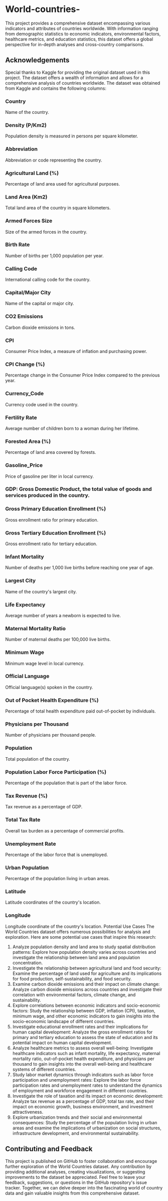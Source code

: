 # World-countries-
This project provides a comprehensive dataset encompassing various indicators and attributes of countries worldwide. With information ranging from demographic statistics to economic indicators, environmental factors, healthcare metrics, and education statistics, this dataset offers a global perspective for in-depth analyses and cross-country comparisons.
## Acknowledgements
Special thanks to Kaggle for providing the original dataset used in this project. The dataset offers a wealth of information and allows for a comprehensive analysis of countries worldwide.
The dataset was obtained from Kaggle and contains the following columns:
### Country
Name of the country.
### Density (P/Km2)
Population density is measured in persons per square kilometer.
### Abbreviation
Abbreviation or code representing the country.
### Agricultural Land (%)
Percentage of land area used for agricultural purposes.
### Land Area (Km2)
Total land area of the country in square kilometers.
### Armed Forces Size
Size of the armed forces in the country.
###	Birth Rate
Number of births per 1,000 population per year.
###	Calling Code
International calling code for the country.
###	Capital/Major City
Name of the capital or major city.
###	CO2 Emissions
Carbon dioxide emissions in tons.
###	CPI
Consumer Price Index, a measure of inflation and purchasing power.
###	CPI Change (%)
Percentage change in the Consumer Price Index compared to the previous year.
###	Currency_Code
Currency code used in the country.
###	Fertility Rate
Average number of children born to a woman during her lifetime.
###	Forested Area (%)
Percentage of land area covered by forests.
###	Gasoline_Price
Price of gasoline per liter in local currency.
###	GDP: Gross Domestic Product, the total value of goods and services produced in the country.
###	Gross Primary Education Enrollment (%)
Gross enrollment ratio for primary education.
###	Gross Tertiary Education Enrollment (%)
Gross enrollment ratio for tertiary education.
###	Infant Mortality
Number of deaths per 1,000 live births before reaching one year of age.
###	Largest City
Name of the country's largest city.
###	Life Expectancy
Average number of years a newborn is expected to live.
###	Maternal Mortality Ratio
Number of maternal deaths per 100,000 live births.
###	Minimum Wage
Minimum wage level in local currency.
### Official Language
Official language(s) spoken in the country.
### Out of Pocket Health Expenditure (%)
Percentage of total health expenditure paid out-of-pocket by individuals.
###	Physicians per Thousand
Number of physicians per thousand people.
### Population
Total population of the country.
###	Population Labor Force Participation (%)
Percentage of the population that is part of the labor force.
###	Tax Revenue (%)
Tax revenue as a percentage of GDP.
###	Total Tax Rate
Overall tax burden as a percentage of commercial profits.
###	Unemployment Rate
Percentage of the labor force that is unemployed.
###	Urban Population
Percentage of the population living in urban areas.
###	Latitude
Latitude coordinates of the country's location.
###	Longitude
Longitude coordinate of the country's location.
Potential Use Cases
The World Countries dataset offers numerous possibilities for analysis and exploration. Here are some potential use cases that inspire this research:
1.	Analyze population density and land area to study spatial distribution patterns: Explore how population density varies across countries and investigate the relationship between land area and population concentration.
2.	Investigate the relationship between agricultural land and food security: Examine the percentage of land used for agriculture and its implications for food production, self-sustainability, and food security.
3.	Examine carbon dioxide emissions and their impact on climate change: Analyze carbon dioxide emissions across countries and investigate their correlation with environmental factors, climate change, and sustainability.
4.	Explore correlations between economic indicators and socio-economic factors: Study the relationship between GDP, inflation (CPI), taxation, minimum wage, and other economic indicators to gain insights into the socio-economic landscape of different countries.
5.	Investigate educational enrollment rates and their implications for human capital development: Analyze the gross enrollment ratios for primary and tertiary education to assess the state of education and its potential impact on human capital development.
6.	Analyze healthcare metrics to assess overall well-being: Investigate healthcare indicators such as infant mortality, life expectancy, maternal mortality ratio, out-of-pocket health expenditure, and physicians per thousand to gain insights into the overall well-being and healthcare systems of different countries.
7.	Study labor market dynamics through indicators such as labor force participation and unemployment rates: Explore the labor force participation rates and unemployment rates to understand the dynamics of employment and workforce engagement in different countries.
8.	Investigate the role of taxation and its impact on economic development: Analyze tax revenue as a percentage of GDP, total tax rate, and their impact on economic growth, business environment, and investment attractiveness.
9.	Explore urbanization trends and their social and environmental consequences: Study the percentage of the population living in urban areas and examine the implications of urbanization on social structures, infrastructure development, and environmental sustainability.

## Contributing and Feedback
This project is published on GitHub to foster collaboration and encourage further exploration of the World Countries dataset. Any contribution by providing additional analyses, creating visualizations, or suggesting improvements to the dataset be appreciated.
Feel free to leave your feedback, suggestions, or questions in the GitHub repository's issue tracker. Together, we can delve deeper into the fascinating world of country data and gain valuable insights from this comprehensive dataset.



